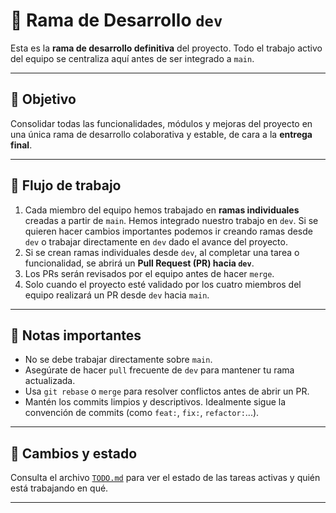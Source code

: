 # 🚧 Rama de Desarrollo `dev`

Esta es la **rama de desarrollo definitiva** del proyecto. Todo el trabajo activo del equipo se centraliza aquí antes de ser integrado a `main`.

---

## 🧭 Objetivo

Consolidar todas las funcionalidades, módulos y mejoras del proyecto en una única rama de desarrollo colaborativa y estable, de cara a la **entrega final**.

---

## 🔄 Flujo de trabajo

1. Cada miembro del equipo hemos trabajado en **ramas individuales** creadas a partir de `main`. Hemos integrado nuestro trabajo en `dev`. Si se quieren hacer cambios importantes podemos ir creando ramas desde `dev` o trabajar directamente en `dev` dado el avance del proyecto.
2. Si se crean ramas individuales desde `dev`, al completar una tarea o funcionalidad, se abrirá un **Pull Request (PR) hacia `dev`**.
3. Los PRs serán revisados por el equipo antes de hacer `merge`.
4. Solo cuando el proyecto esté validado por los cuatro miembros del equipo realizará un PR desde `dev` hacia `main`.

---

## 📌 Notas importantes

- No se debe trabajar directamente sobre `main`.
- Asegúrate de hacer `pull` frecuente de `dev` para mantener tu rama actualizada.
- Usa `git rebase` o `merge` para resolver conflictos antes de abrir un PR.
- Mantén los commits limpios y descriptivos. Idealmente sigue la convención de commits (como `feat:`, `fix:`, `refactor:`...).

---

## 📁 Cambios y estado

Consulta el archivo [`TODO.md`](TODO.md) para ver el estado de las tareas activas y quién está trabajando en qué.

---

